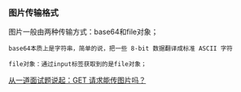 ### 图片传输格式

图片一般由两种传输方式：base64和file对象；

```
base64本质上是字符串，简单的说，把一些 8-bit 数据翻译成标准 ASCII 字符

file对象：通过input标签获取到的是file对象；
```

[从一道面试题说起：GET 请求能传图片吗？](https://juejin.im/post/6860253625030017031)

